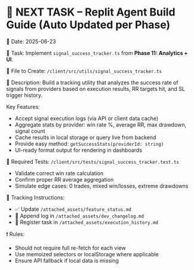 # 📌 NEXT TASK – Replit Agent Build Guide (Auto Updated per Phase)

📅 Date: 2025-06-23

🧠 Task:
Implement `signal_success_tracker.ts` from **Phase 11: Analytics + UI**.

🔧 File to Create:
`/client/src/utils/signal_success_tracker.ts`

🧩 Description:
Build a tracking utility that analyzes the success rate of signals from providers based on execution results, RR targets hit, and SL trigger history.

Key Features:

* Accept signal execution logs (via API or client data cache)
* Aggregate stats by provider: win rate %, average RR, max drawdown, signal count
* Cache results in local storage or query live from backend
* Provide easy method: `getSuccessStats(providerId: string)`
* UI-ready format output for rendering in dashboards

🧪 Required Tests:
`/client/src/tests/signal_success_tracker.test.ts`

* Validate correct win rate calculation
* Confirm proper RR average aggregation
* Simulate edge cases: 0 trades, mixed win/losses, extreme drawdowns

📂 Tracking Instructions:

* ✅ Update `/attached_assets/feature_status.md`
* 📘 Append log in `/attached_assets/dev_changelog.md`
* 🧾 Register task in `/attached_assets/execution_history.md`

❗ Rules:

* Should not require full re-fetch for each view
* Use memoized selectors or localStorage where applicable
* Ensure API fallback if local data is missing
